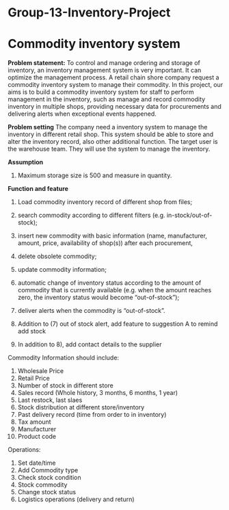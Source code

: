 # Group-13-Inventory-Project
# Commodity inventory system

**Problem statement:**
To control and manage ordering and storage of inventory, an inventory management system is very important. It can optimize the management process. A retail chain shore company request a commodity inventory system to manage their commodity. In this project, our aims is to build a commodity inventory system for staff to perform management in the inventory, such as manage and record commodity inventory in multiple shops, providing necessary data for procurements and delivering alerts when exceptional events happened.

**Problem setting**
The company need a inventory system to manage the inventory in different retail shop. This system should be able to store and alter the inventory record, also other additional function. The target user is the warehouse team. They will use the system to manage the inventory.

**Assumption**
1. Maximum storage size is 500 and measure in quantity.

**Function and feature**
1) Load commodity inventory record of different shop from files; 

2) search commodity according to different filters (e.g. in-stock/out-of-stock);

3) insert new commodity with basic information (name, manufacturer, amount, price, availability of shop(s)) after each procurement,

4) delete obsolete commodity;

5) update commodity information;

6) automatic change of inventory status according to the amount of commodity that is currently available (e.g. when the amount reaches zero, the inventory status would become “out-of-stock”);

7) deliver alerts when the commodity is “out-of-stock”.

8) Addition to (7) out of stock alert, add feature to suggestion A to remind add stock<br/>

9) In addition to 8), add contact details to the supplier<br/>

Commodity Information should include:

1. Wholesale Price<br/>
2. Retail Price<br/>
3. Number of stock in different store<br/>
4. Sales record (Whole history, 3 months, 6 months, 1 year)<br/>
5. Last restock, last slaes<br/>
6. Stock distribution at different store/inventory<br/>
7. Past delivery record (time from order to in inventory)<br/>
8. Tax amount<br/>
9. Manufacturer<br/>
10. Product code<br/>

Operations:<br/>

1. Set date/time<br/>
2. Add Commodity type<br/>
3. Check stock condition<br/>
4. Stock commodity<br/>
5. Change stock status<br/>
6. Logistics operations (delivery and return)<br/>
